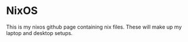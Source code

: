 # NixOS

This is my nixos github page containing nix files. These will make up my laptop and desktop setups.